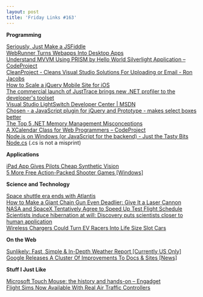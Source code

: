 ```yaml
---
layout: post
title: 'Friday Links #163'
---
```

**Programming**

[Seriously, Just Make a JSFiddle](http://css-tricks.com/13414-seriously-just-make-a-jsfiddle/)   
[WebRunner Turns Webapps Into Desktop Apps](http://lifehacker.com/5823857/webrunner-turns-webapps-into-desktop-apps)   
[Understand MVVM Using PRISM by Hello World Silverlight Application – CodeProject](http://www.codeproject.com/KB/architecture/MVVM-PRISM.aspx)   
[CleanProject - Cleans Visual Studio Solutions For Uploading or Email - Ron Jacobs](http://blogs.msdn.com/b/rjacobs/archive/2011/07/24/clean-project-cleans-visual-studio-solutions-for-uploading-or-email.aspx)   
[How to Scale a jQuery Mobile Site for iOS](http://www.wintellect.com/CS/blogs/rrobinson/archive/2011/07/25/how-to-scale-a-jquery-mobile-site-for-ios.aspx)   
[The commercial launch of JustTrace brings new .NET profiler to the developer's toolset](http://blogs.telerik.com/justteam/posts/11-07-15/the-commercial-launch-of-justtrace-brings-new-net-profiler-to-the-developer-s-toolset.aspx)   
[Visual Studio LightSwitch Developer Center | MSDN](http://msdn.microsoft.com/en-us/lightswitch)   
[Chosen - a JavaScript plugin for jQuery and Prototype - makes select boxes better](http://harvesthq.github.com/chosen/)   
[The Top 5 .NET Memory Management Misconceptions](http://www.simple-talk.com/dotnet/performance/the-top-5-.net-memory-management-misconceptions/)   
[A XCalendar Class for Web Programmers – CodeProject](http://www.codeproject.com/KB/scripting/XCalender.aspx)   
[Node.js on Windows (or JavaScript for the backend) - Just the Tasty Bits](http://devlicio.us/blogs/christopher_bennage/archive/2011/07/28/node-js-on-windows.aspx)   
[Node.cs](http://ayende.com/blog/72705/node-cs) (.cs is not a misprint)

**Applications**

[iPad App Gives Pilots Cheap Synthetic Vision](http://www.wired.com/autopia/2011/07/ipad-app-gives-pilots-cheap-synthetic-vision/)   
[5 More Free Action-Packed Shooter Games [Windows]](http://www.makeuseof.com/tag/5-free-actionpacked-shooter-games-windows/)

**Science and Technology**

[Space shuttle era ends with Atlantis](http://www.boston.com/bigpicture/2011/07/space_shuttle_era_ends_with_at.html)   
[How to Make a Giant Chain Gun Even Deadlier: Give It a Laser Cannon](http://www.popsci.com/technology/article/2011-07/how-make-deadly-chain-gun-even-deadlier-add-laser-cannon)   
[NASA and SpaceX Tentatively Agree to Speed Up Test Flight Schedule](http://www.popsci.com/technology/article/2011-07/nasa-and-spacex-tentatively-agree-speed-test-flight-schedule)   
[Scientists induce hibernation at will: Discovery puts scientists closer to human application](http://www.sciencedaily.com/releases/2011/07/110726190101.htm)   
[Wireless Chargers Could Turn EV Racers Into Life Size Slot Cars](http://www.wired.com/autopia/2011/07/wireless-chargers-could-turn-ev-racers-into-life-size-slot-cars/)

**On the Web**

[Sunlikely: Fast, Simple & In-Depth Weather Report [Currently US Only]](http://www.makeuseof.com/tag/sunlikely-fast-simple-indepth-weather-report/)   
[Google Releases A Cluster Of Improvements To Docs & Sites [News]](http://www.makeuseof.com/tag/google-releases-cluster-improvements-docs-sites-news/)

**Stuff I Just Like**

[Microsoft Touch Mouse: the history and hands-on – Engadget](http://www.engadget.com/2011/01/07/microsoft-touch-mouse-the-history-and-hands-on/)   
[Flight Sims Now Available With Real Air Traffic Controllers](http://www.wired.com/autopia/2011/07/flight-sims-now-available-with-real-air-traffic-controllers/)
